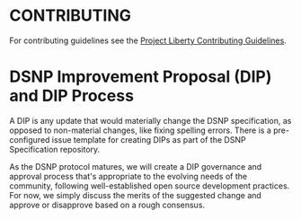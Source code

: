 # CONTRIBUTING

For contributing guidelines see the [Project Liberty Contributing Guidelines](https://github.com/LibertyDSNP/meta/blob/main/CONTRIBUTING.md).

# DSNP Improvement Proposal (DIP) and DIP Process

A DIP is any update that would materially change the DSNP specification, as opposed to non-material changes, like fixing spelling errors. There is a pre-configured issue template for creating DIPs as part of the DSNP Specification repository.

As the DSNP protocol matures, we will create a DIP governance and approval process that's appropriate to the evolving needs of the community, following well-established open source development practices. For now, we simply discuss the merits of the suggested change and approve or disapprove based on a rough consensus.
